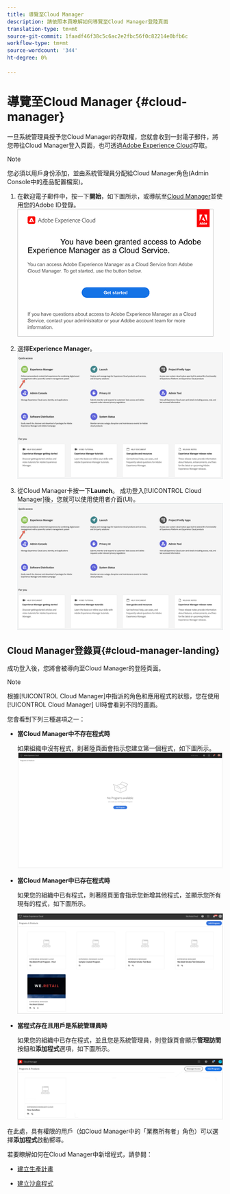```yaml
---
title: 導覽至Cloud Manager
description: 請依照本頁瞭解如何導覽至Cloud Manager登陸頁面
translation-type: tm+mt
source-git-commit: 1faadf46f38c5c6ac2e2fbc56f0c82214e0bfb6c
workflow-type: tm+mt
source-wordcount: '344'
ht-degree: 0%

---
```



# 導覽至Cloud Manager {#cloud-manager}

一旦系統管理員授予您Cloud Manager的存取權，您就會收到一封電子郵件，將您帶往Cloud Manager登入頁面，也可透過[Adobe Experience Cloud](https://my.cloudmanager.adobe.com/)存取。

>[!NOTE]
>您必須以用戶身份添加，並由系統管理員分配給Cloud Manager角色(Admin Console中的產品配置檔案)。

1. 在歡迎電子郵件中，按一下&#x200B;**開始**，如下圖所示，或導航至[Cloud Manager](https://experience.adobe.com)並使用您的Adobe ID登錄。\
   ![](/help/onboarding/what-is-required/assets/get-started-email.png)

1. 選擇&#x200B;**Experience Manager**。
   ![](/help/onboarding/getting-access-to-aem-in-cloud/assets/landing-page1.png)

1. 從Cloud Manager卡按一下&#x200B;**Launch**。
成功登入[!UICONTROL Cloud Manager]後，您就可以使用使用者介面(UI)。
   ![](/help/onboarding/getting-access-to-aem-in-cloud/assets/landing-page1.png)


## Cloud Manager登錄頁{#cloud-manager-landing}

成功登入後，您將會被導向至Cloud Manager的登陸頁面。

>[!NOTE]
>根據[!UICONTROL Cloud Manager]中指派的角色和應用程式的狀態，您在使用[!UICONTROL Cloud Manager] UI時會看到不同的畫面。

您會看到下列三種選項之一：

* **當Cloud Manager中不存在程式時**

   如果組織中沒有程式，則著陸頁面會指示您建立第一個程式，如下圖所示。
   ![](/help/onboarding/getting-access-to-aem-in-cloud/assets/first_timelogin0.png)

* **當Cloud Manager中已存在程式時**

   如果您的組織中已有程式，則著陸頁面會指示您新增其他程式，並顯示您所有現有的程式，如下圖所示。

   ![](/help/onboarding/getting-access-to-aem-in-cloud/assets/first_timelogin1.png)

* **當程式存在且用戶是系統管理員時**

   如果您的組織中已存在程式，並且您是系統管理員，則登錄頁會顯示&#x200B;**管理訪問**&#x200B;按鈕和&#x200B;**添加程式**&#x200B;選項，如下圖所示。

   ![](/help/onboarding/getting-access-to-aem-in-cloud/assets/admin-console-4.png)

在此處，具有權限的用戶（如Cloud Manager中的「業務所有者」角色）可以選擇&#x200B;**添加程式**&#x200B;啟動嚮導。

若要瞭解如何在Cloud Manager中新增程式，請參閱：

* [建立生產計畫](/help/onboarding/getting-access-to-aem-in-cloud/creating-production-program.md)

* [建立沙盒程式](/help/onboarding/getting-access-to-aem-in-cloud/creating-sandbox-program.md)